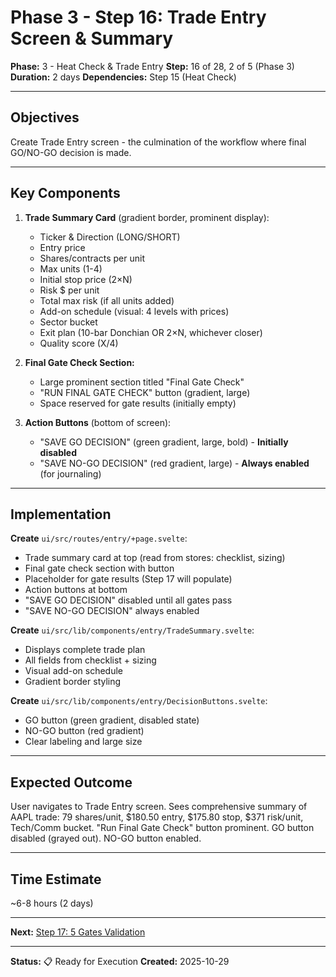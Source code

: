 # Phase 3 - Step 16: Trade Entry Screen & Summary

**Phase:** 3 - Heat Check & Trade Entry
**Step:** 16 of 28, 2 of 5 (Phase 3)
**Duration:** 2 days
**Dependencies:** Step 15 (Heat Check)

---

## Objectives

Create Trade Entry screen - the culmination of the workflow where final GO/NO-GO decision is made.

---

## Key Components

1. **Trade Summary Card** (gradient border, prominent display):
   - Ticker & Direction (LONG/SHORT)
   - Entry price
   - Shares/contracts per unit
   - Max units (1-4)
   - Initial stop price (2×N)
   - Risk $ per unit
   - Total max risk (if all units added)
   - Add-on schedule (visual: 4 levels with prices)
   - Sector bucket
   - Exit plan (10-bar Donchian OR 2×N, whichever closer)
   - Quality score (X/4)

2. **Final Gate Check Section:**
   - Large prominent section titled "Final Gate Check"
   - "RUN FINAL GATE CHECK" button (gradient, large)
   - Space reserved for gate results (initially empty)

3. **Action Buttons** (bottom of screen):
   - "SAVE GO DECISION" (green gradient, large, bold) - **Initially disabled**
   - "SAVE NO-GO DECISION" (red gradient, large) - **Always enabled** (for journaling)

---

## Implementation

**Create** `ui/src/routes/entry/+page.svelte`:
- Trade summary card at top (read from stores: checklist, sizing)
- Final gate check section with button
- Placeholder for gate results (Step 17 will populate)
- Action buttons at bottom
- "SAVE GO DECISION" disabled until all gates pass
- "SAVE NO-GO DECISION" always enabled

**Create** `ui/src/lib/components/entry/TradeSummary.svelte`:
- Displays complete trade plan
- All fields from checklist + sizing
- Visual add-on schedule
- Gradient border styling

**Create** `ui/src/lib/components/entry/DecisionButtons.svelte`:
- GO button (green gradient, disabled state)
- NO-GO button (red gradient)
- Clear labeling and large size

---

## Expected Outcome

User navigates to Trade Entry screen. Sees comprehensive summary of AAPL trade: 79 shares/unit, $180.50 entry, $175.80 stop, $371 risk/unit, Tech/Comm bucket. "Run Final Gate Check" button prominent. GO button disabled (grayed out). NO-GO button enabled.

---

## Time Estimate

~6-8 hours (2 days)

---

**Next:** [Step 17: 5 Gates Validation](phase3-step17-gates-validation.md)

---

**Status:** 📋 Ready for Execution
**Created:** 2025-10-29
